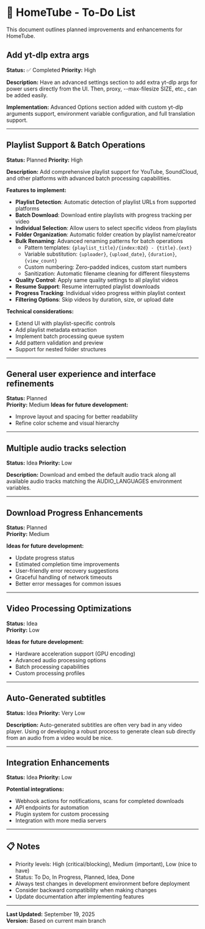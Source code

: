 # 📝 HomeTube - To-Do List

This document outlines planned improvements and enhancements for HomeTube.

## Add yt-dlp extra args

**Status:** ✅ Completed
**Priority:** High

**Description:**
Have an advanced settings section to add extra yt-dlp args for power users directly from the UI.
Then, proxy, --max-filesize SIZE, etc., can be added easily.

**Implementation:** Advanced Options section added with custom yt-dlp arguments support, environment variable configuration, and full translation support.

---

## Playlist Support & Batch Operations

**Status:** Planned
**Priority:** High

**Description:**
Add comprehensive playlist support for YouTube, SoundCloud, and other platforms with advanced batch processing capabilities.

**Features to implement:**
- **Playlist Detection**: Automatic detection of playlist URLs from supported platforms
- **Batch Download**: Download entire playlists with progress tracking per video
- **Individual Selection**: Allow users to select specific videos from playlists
- **Folder Organization**: Automatic folder creation by playlist name/creator
- **Bulk Renaming**: Advanced renaming patterns for batch operations
  - Pattern templates: `{playlist_title}/{index:02d} - {title}.{ext}`
  - Variable substitution: `{uploader}`, `{upload_date}`, `{duration}`, `{view_count}`
  - Custom numbering: Zero-padded indices, custom start numbers
  - Sanitization: Automatic filename cleaning for different filesystems
- **Quality Control**: Apply same quality settings to all playlist videos
- **Resume Support**: Resume interrupted playlist downloads
- **Progress Tracking**: Individual video progress within playlist context
- **Filtering Options**: Skip videos by duration, size, or upload date

**Technical considerations:**
- Extend UI with playlist-specific controls
- Add playlist metadata extraction
- Implement batch processing queue system
- Add pattern validation and preview
- Support for nested folder structures

---

## General user experience and interface refinements
**Status:** Planned  
**Priority:** Medium
**Ideas for future development:**
- Improve layout and spacing for better readability
- Refine color scheme and visual hierarchy

---
## Multiple audio tracks selection
**Status:** Idea
**Priority:** Low

**Description:**
Download and embed the default audio track along all available audio tracks matching the AUDIO_LANGUAGES environment variables.

---

## Download Progress Enhancements
**Status:** Planned  
**Priority:** Medium

**Ideas for future development:**
- Update progress status
- Estimated completion time improvements
- User-friendly error recovery suggestions
- Graceful handling of network timeouts
- Better error messages for common issues

---

## Video Processing Optimizations
**Status:** Idea  
**Priority:** Low

**Ideas for future development:**
- Hardware acceleration support (GPU encoding)
- Advanced audio processing options
- Batch processing capabilities
- Custom processing profiles

---

## Auto-Generated subtitles
**Status:** Idea
**Priority:** Very Low

**Description:**
Auto-generated subtitles are often very bad in any video player. Using or developing a robust process to generate clean sub directly from an audio from a video would be nice.

---

## Integration Enhancements
**Status:** Idea
**Priority:** Low

**Potential integrations:**
- Webhook actions for notifications, scans for completed downloads
- API endpoints for automation
- Plugin system for custom processing
- Integration with more media servers

---

## 📋 Notes

- Priority levels: High (critical/blocking), Medium (important), Low (nice to have)
- Status: To Do, In Progress, Planned, Idea, Done
- Always test changes in development environment before deployment
- Consider backward compatibility when making changes
- Update documentation after implementing features

---

**Last Updated:** September 19, 2025  
**Version:** Based on current main branch